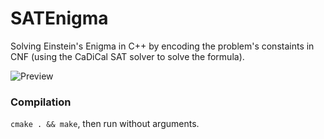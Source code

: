 # SATEnigma
Solving Einstein's Enigma in C++ by encoding the problem's constaints in CNF (using the CaDiCal SAT solver to solve the formula).

![Preview](https://media.discordapp.net/attachments/1006625957177733162/1025418047764308059/unknown.png)

### Compilation

`cmake . && make`, then run without arguments.
